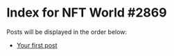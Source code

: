 # Index for NFT World #2869
Posts will be displayed in the order below:

- [Your first post](./001-first.md)

